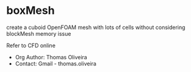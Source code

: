 # boxMesh
create a cuboid OpenFOAM mesh with lots of cells without considering blockMesh memory issue

Refer to CFD online
 * Org Author: Thomas Oliveira
 * Contact: Gmail - thomas.oliveira

